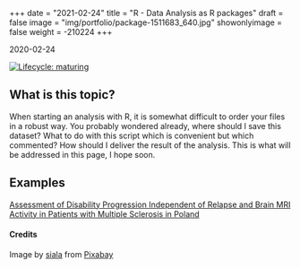 +++
date = "2021-02-24"
title = "R - Data Analysis as R packages"
draft = false
image = "img/portfolio/package-1511683_640.jpg"
showonlyimage = false
weight = -210224
+++


2020-02-24
<!--more-->

[![Lifecycle: maturing](https://img.shields.io/badge/lifecycle-experimental-orange.svg)](https://www.tidyverse.org/lifecycle/#maturing)

## What is this topic?

When starting an analysis with R, it is somewhat difficult to order your
files in a robust way. You probably wondered already, where should I save
this dataset? What to do with this script which is convenient but which
commented? How should I deliver the result of the analysis. This is what will
be addressed in this page, I hope soon.


## Examples

[Assessment of Disability Progression Independent of Relapse and Brain MRI
 Activity in Patients with Multiple Sclerosis in Poland
](https://fcacollin.github.io/rpack_pira/)

#### Credits

Image by <a href="https://pixabay.com/users/siala-719262/?utm_source=link-attribution&amp;utm_medium=referral&amp;utm_campaign=image&amp;utm_content=1511683">siala</a> from <a href="https://pixabay.com/?utm_source=link-attribution&amp;utm_medium=referral&amp;utm_campaign=image&amp;utm_content=1511683">Pixabay</a>
